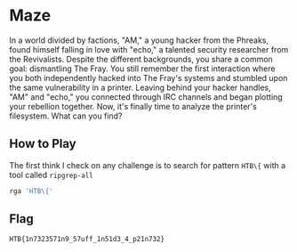 # Maze

In a world divided by factions, "AM," a young hacker from the Phreaks, found
himself falling in love with "echo," a talented security researcher from the
Revivalists. Despite the different backgrounds, you share a common goal:
dismantling The Fray. You still remember the first interaction where you both
independently hacked into The Fray's systems and stumbled upon the same
vulnerability in a printer. Leaving behind your hacker handles, "AM" and
"echo," you connected through IRC channels and began plotting your rebellion
together. Now, it's finally time to analyze the printer's filesystem. What can
you find?

## How to Play

The first think I check on any challenge is to search for pattern `HTB\{` with
a tool called `ripgrep-all`

```sh
rga 'HTB\{'
```

## Flag

```
HTB{1n7323571n9_57uff_1n51d3_4_p21n732}
```
